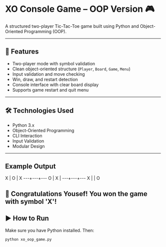 # XO Console Game – OOP Version 🎮

A structured two-player Tic-Tac-Toe game built using Python and Object-Oriented Programming (OOP).

---

## 🧠 Features
- Two-player mode with symbol validation
- Clean object-oriented structure (`Player`, `Board`, `Game`, `Menu`)
- Input validation and move checking
- Win, draw, and restart detection
- Console interface with clear board display
- Supports game restart and quit menu

---

## 🛠️ Technologies Used
- Python 3.x
- Object-Oriented Programming
- CLI Interaction
- Input Validation
- Modular Design

---

## Example Output
X | O | X
---+---+---
O | X |
---+---+---
X | | O

🎉 Congratulations Yousef! You won the game with symbol 'X'!
---

## ▶️ How to Run

Make sure you have Python installed. Then:

```bash
python xo_oop_game.py
